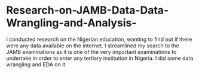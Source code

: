 # Research-on-JAMB-Data-Data-Wrangling-and-Analysis-
I conducted research on the Nigerian education, wanting to find out if there were any data available on the internet. I streamlined my search to the JAMB examinations as it is one of the very important examinations to undertake in order to enter any tertiary institution in Nigeria. I did some data wrangling and EDA on it.
